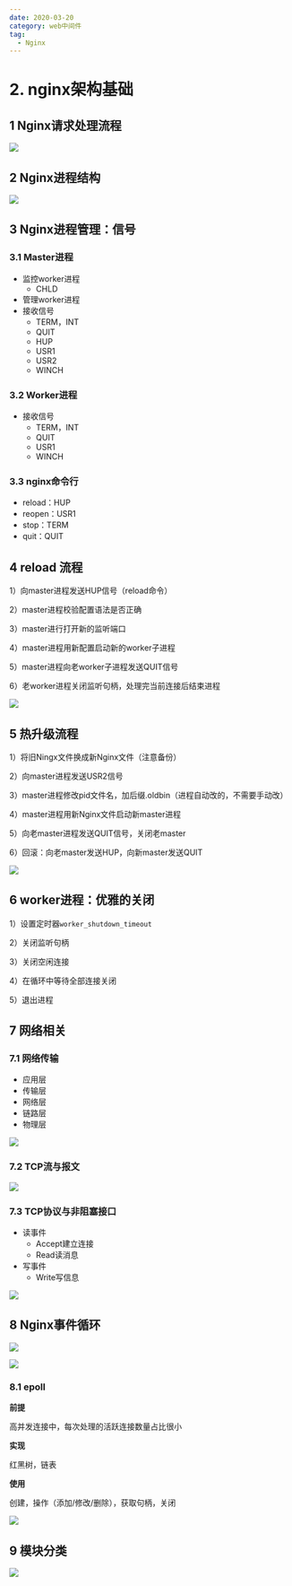 ```yaml
---
date: 2020-03-20
category: web中间件
tag:
  - Nginx
---
```


# 2. nginx架构基础

## 1 Nginx请求处理流程

 ![](https://clay-blog.oss-cn-shanghai.aliyuncs.com/img/image-20200310164648893.png)

## 2 Nginx进程结构

 ![](https://clay-blog.oss-cn-shanghai.aliyuncs.com/img/image-20200310164732720.png)

## 3 Nginx进程管理：信号

### 3.1 Master进程

* 监控worker进程
  * CHLD
* 管理worker进程
* 接收信号
  * TERM，INT
  * QUIT
  * HUP
  * USR1
  * USR2
  * WINCH

### 3.2 Worker进程

* 接收信号
  * TERM，INT
  * QUIT
  * USR1
  * WINCH

### 3.3 nginx命令行

* reload：HUP
* reopen：USR1
* stop：TERM
* quit：QUIT

## 4 reload 流程

1）向master进程发送HUP信号（reload命令）

2）master进程校验配置语法是否正确

3）master进行打开新的监听端口

4）master进程用新配置启动新的worker子进程

5）master进程向老worker子进程发送QUIT信号

6）老worker进程关闭监听句柄，处理完当前连接后结束进程

 ![](https://clay-blog.oss-cn-shanghai.aliyuncs.com/img/image-20200310170519124.png)

## 5 热升级流程

1）将旧Ningx文件换成新Nginx文件（注意备份）

2）向master进程发送USR2信号

3）master进程修改pid文件名，加后缀.oldbin（进程自动改的，不需要手动改）

4）master进程用新Nginx文件启动新master进程

5）向老master进程发送QUIT信号，关闭老master

6）回滚：向老master发送HUP，向新master发送QUIT

 ![](https://clay-blog.oss-cn-shanghai.aliyuncs.com/img/image-20200310171424958.png)

## 6 worker进程：优雅的关闭

1）设置定时器`worker_shutdown_timeout`

2）关闭监听句柄

3）关闭空闲连接

4）在循环中等待全部连接关闭

5）退出进程

## 7 网络相关

### 7.1 网络传输

* 应用层
* 传输层
* 网络层
* 链路层
* 物理层

 ![](https://clay-blog.oss-cn-shanghai.aliyuncs.com/img/image-20200310172023302.png)

### 7.2 TCP流与报文

 ![](https://clay-blog.oss-cn-shanghai.aliyuncs.com/img/image-20200310172138764.png)

### 7.3 TCP协议与非阻塞接口

* 读事件
  * Accept建立连接
  * Read读消息
* 写事件
  * Write写信息

 ![](https://clay-blog.oss-cn-shanghai.aliyuncs.com/img/image-20200310172800752.png)

## 8 Nginx事件循环

 ![](https://clay-blog.oss-cn-shanghai.aliyuncs.com/img/image-20200310173131875.png)

 ![](https://clay-blog.oss-cn-shanghai.aliyuncs.com/img/image-20200310173315213.png)

### 8.1 epoll

**前提**

高并发连接中，每次处理的活跃连接数量占比很小

**实现**

红黑树，链表

**使用**

创建，操作（添加/修改/删除），获取句柄，关闭

 ![](https://clay-blog.oss-cn-shanghai.aliyuncs.com/img/image-20200310173757670.png)

## 9 模块分类

 ![](https://clay-blog.oss-cn-shanghai.aliyuncs.com/img/image-20200310174353557.png)
